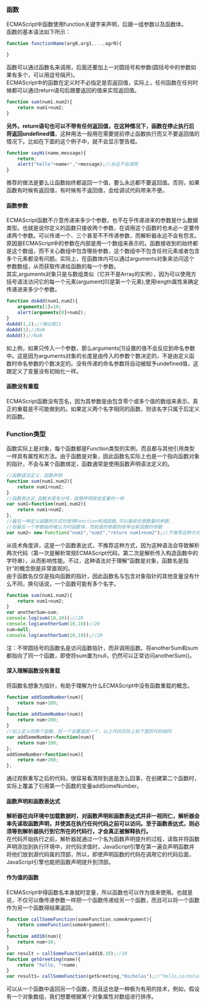 ### 函数  
ECMAScript中函数使用function关键字来声明，后跟一组参数以及函数体。  
函数的基本语法如下所示：  
```javascript
function functionName(arg0,arg1,...,agrN){

}
```  
函数可以通过函数名来调用，后面还要加上一对圆括号和参数(圆括号中的参数如果有多个，可以用逗号隔开)。  
ECMAScript中的函数在定义时不必指定是否返回值，实际上，任何函数在任何时候都可以通过return语句后跟要返回的值来实现返回值。
```javascript
function sum(num1,num2){
    return num1+num2;
}
```  
**另外，return语句也可以不带有任何返回值，在这种情况下，函数在停止执行后将返回undefined值**，这种用法一般用在需要提前停止函数执行而又不要返回值的情况下。比如在下面的这个例子中，就不会显示警告框。
```javascript
function sayHi(name,message){
    return;
    alert("hello"+name+","+message);//永远不会调用
}
```
推荐的做法是要么让函数始终都返回一个值，要么永远都不要返回值。否则，如果函数有时候有返回值，有时候有不返回值，会给调试代码带来不便。  
#### 函数参数  
ECMAScript函数不介意传递来多少个参数，也不在乎传递进来的参数是什么数据类型。也就是说你定义的函数只接收两个参数，在调用这个函数时也未必一定要传递两个参数。可以传递一个、三个甚至不不传递参数，而解析器永远不会有怨言。原因是ECMAScript中的参数在内部是用一个数组来表示的。函数接收到的始终都是这个数组，而不关心数组中包含哪些参数，这个数组中不包含任何元素或者包含多个元素都没有问题。实际上，在函数体内可以通过arguments对象来访问这个参数数组，从而获取传递给函数的每一个参数。  
其实,arguments对象只是与数组类似（它并不是Array的实例），因为可以使用方括号语法访问它的每一个元素(argument[0]是第一个元素),使用length属性来确定传递进来多少个参数。  
```javascript
function doAdd(num1,num2){
    arguments[1]=10;
    alert(arguments[0]+num2);
}
doAdd(1,2);//弹出框11
doAdd(1);//NaN
doAdd();//NaN
```
如上例，如果只传入一个参数，那么arguments[1]设置的值不会反应到命名参数中。这是因为arguments对象的长度是由传入的参数个数决定的，不是由定义函数时命名参数的个数决定的。没有传递的命名参数将自动被赋予undefined值，这跟定义了变量没有初始化一样。
#### 函数没有重载  
ECMAScript函数没有签名，因为其参数是由包含零个或多个值的数组来表示。真正的重载是不可能做到的。如果定义两个名字相同的函数，则该名字只属于后定义的函数。  

### Function类型  
函数实际上是对象，每个函数都是Function类型的实例，而且都与其他引用类型一样具有属性和方法。由于函数是对象，因此函数名实际上也是一个指向函数对象的指针，不会与某个函数绑定，函数通常是使用函数声明语法定义的。
```javascript
//函数语法定义，函数声明
function sum(num1,num2){
    return num1+num2;
}
//函数表达式,函数末尾有分号，就像声明其他变量时一样
var sum1=function(num1,num2){
    return num1+num2;
};
//最后一种定义函数的方式时使用Function构造函数,可以接收任意数量的参数，
//但最后一个参数始终被认为时函数体，而前面的参数则枚举出新函数的参数
var sum2= new Function("num1","num2","return num1+num2");//不推荐这种方式
```
从技术角度讲，这是一个函数表达式，不推荐这种方式，因为这种语法会导致解析两次代码（第一次是解析常规ECMAScript代码，第二次是解析传入构造函数中的字符串），从而影响性能。不过，这种语法对于理解“函数是对象，函数名是指针”的概念倒是非常直观的。  
由于函数名仅仅是指向函数的指针，因此函数名与包含对象指针的其他变量没有什么不同，换句话说，一个函数可能有多个名字。  
```javascript
function sum(num1,num2){
    return num1+num2;
}
var anotherSum=sum;
console.log(sum(10,10));//20
console.log(anotherSum(10,10))//20
sum=null;
console.log(anotherSum(10,10));//20
```  
注：不带圆括号的函数名是访问函数指针，而非调用函数。将anotherSum和sum都指向了同一个函数，即使将sum置为null，仍然可以正常访问anotherSum()。  
#### 深入理解函数没有重载  
将函数名想象为指针，有助于理解为什么ECMAScript中没有函数重载的概念。
```javascript
function addSomeNumber(num){
    return num+100;
}
function addSomeNumber(num){
    return num+200;
}
//如上定义的两个函数，后一个会覆盖前一个，以上代码实际上和下面的代码相同
var addSomeNumber=function(num){
    return num+100;
};
addSomeNumber=function(num){
    return num+200;
};
```
通过观察重写之后的代码，很容易看清除到底是怎么回事，在创建第二个函数时，实际上覆盖了引用第一个函数的变量addSomeNumber。  
#### 函数声明和函数表达式  
**解析器在向环境中加载数据时，对函数声明和函数表达式并非一视同仁，解析器会率先读取函数声明，并使其在执行任何代码之前可以访问。至于函数表达式，则必须等到解析器执行到它所在的代码行，才会真正被解释执行。**  
在代码开始执行之前，解析器就通过一个名为函数声明提升的过程，读取并将函数声明添加到执行环境中，对代码求值时，JavaScript引擎在第一遍会声明函数并将他们放到源代码属的顶部，所以，即使声明函数的代码在调用它的代码后面，JavaScript引擎也能把函数声明提升到顶部。  
#### 作为值的函数  
ECMAScript中得函数名本身就时变量，所以函数也可以作为值来使用。也就是说，不仅可以像传递参数一样把一个函数传递给另一个函数，而且可以将一个函数作为另一个函数得结果返回。
```javaScript
function callSomeFunction(someFunction,someArgument){
    return someFunction(someArgument);
}
function add10(num){
    return num+10;
}
var result = callSomeFunction(add10,10);//20
function getGreeting(name){
    return "hello, "+name;
}
var result1= callSomeFunction(getGreeting,"Nicholas");//"hello,nicholas"
```  
可以从一个函数中返回另一个函数，而且这也是一种极为有用的技术，例如，假设有一个对象数组，我们想要根据某个对象属性对数组进行排序。
